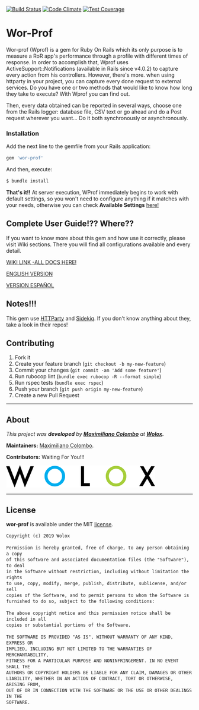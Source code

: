 [![Build Status](https://travis-ci.org/Wolox/wor-prof.svg?branch=master)](https://travis-ci.org/Wolox/wor-prof)
[![Code Climate](https://codeclimate.com/github/Wolox/wor-prof/badges/gpa.svg)](https://codeclimate.com/github/Wolox/wor-prof)
[![Test Coverage](https://codeclimate.com/github/Wolox/wor-prof/badges/coverage.svg)](https://codeclimate.com/github/Wolox/wor-prof/coverage)

# Wor-Prof

Wor-prof (Wprof) is a gem for Ruby On Rails which its only purpose is to measure a RoR app's performance through a profile with different times of response. In order to accomplish that, Wprof uses ActiveSupport::Notifications (available in Rails since v4.0.2) to capture every action from his controllers. However, there's more. when using httparty in your project, you can capture every done request to external services. Do you have one or two methods that would like to know how long they take to execute? With Wprof you can find out.

Then, every data obtained can be reported in several ways, choose one from the Rails logger: database file, CSV text or go ahead and do a Post request wherever you want... Do it both synchronously or asynchronously.

### Installation 

Add the next line to the gemfile from your Rails application:

```ruby
gem 'wor-prof'
```

And then, execute:
```bash
$ bundle install
```
**That's it!!** At server execution, WProf immediately begins to work with default settings, so you won't need to configure anything if it matches with your needs, otherwise you can check **Available Settings** [here!](https://github.com/Wolox/wor-prof/wiki/User-Guide#available-configurations)

## Complete User Guide!?? Where??

If you want to know more about this gem and how use it correctly, please visit Wiki sections. There you will find all configurations available and every detail.

[WIKI LINK -ALL DOCS HERE!](https://github.com/Wolox/wor-prof/wiki)

[ENGLISH VERSION](https://github.com/Wolox/wor-prof/wiki/User-Guide)

[VERSION ESPAÑOL](https://github.com/Wolox/wor-prof/wiki/Guia-de-Usuario)

## Notes!!!

This gem use [HTTParty](https://github.com/jnunemaker/httparty) and [Sidekiq](https://github.com/mperham/sidekiq).
If you don't know anything about they, take a look in their repos!


## Contributing

1. Fork it
2. Create your feature branch (`git checkout -b my-new-feature`)
3. Commit your changes (`git commit -am 'Add some feature'`)
4. Run rubocop lint (`bundle exec rubocop -R --format simple`)
5. Run rspec tests (`bundle exec rspec`)
6. Push your branch (`git push origin my-new-feature`)
7. Create a new Pull Request
---
## About ##

*This project was **developed** by ***[Maximiliano Colombo](https://github.com/mcolombo87)*** at ***[Wolox](http://www.wolox.com.ar).****

**Maintainers:** [Maximiliano Colombo](https://github.com/mcolombo87).

**Contributors:** Waiting For You!!!


![Wolox](https://raw.githubusercontent.com/Wolox/press-kit/master/logos/logo_banner.png)

---
## License

**wor-prof** is available under the MIT [license](https://raw.githubusercontent.com/Wolox/wor-prof/master/LICENSE.md).

    Copyright (c) 2019 Wolox

    Permission is hereby granted, free of charge, to any person obtaining a copy
    of this software and associated documentation files (the "Software"), to deal
    in the Software without restriction, including without limitation the rights
    to use, copy, modify, merge, publish, distribute, sublicense, and/or sell
    copies of the Software, and to permit persons to whom the Software is
    furnished to do so, subject to the following conditions:
    
    The above copyright notice and this permission notice shall be included in all
    copies or substantial portions of the Software.
    
    THE SOFTWARE IS PROVIDED "AS IS", WITHOUT WARRANTY OF ANY KIND, EXPRESS OR
    IMPLIED, INCLUDING BUT NOT LIMITED TO THE WARRANTIES OF MERCHANTABILITY,
    FITNESS FOR A PARTICULAR PURPOSE AND NONINFRINGEMENT. IN NO EVENT SHALL THE
    AUTHORS OR COPYRIGHT HOLDERS BE LIABLE FOR ANY CLAIM, DAMAGES OR OTHER
    LIABILITY, WHETHER IN AN ACTION OF CONTRACT, TORT OR OTHERWISE, ARISING FROM,
    OUT OF OR IN CONNECTION WITH THE SOFTWARE OR THE USE OR OTHER DEALINGS IN THE
    SOFTWARE.


